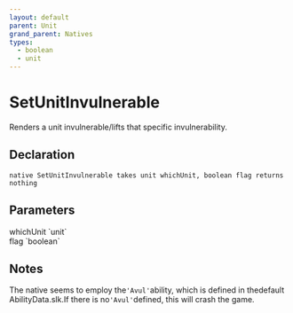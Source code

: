 ```yaml
---
layout: default
parent: Unit
grand_parent: Natives
types:
  - boolean
  - unit
---
```


# SetUnitInvulnerable
Renders a unit invulnerable/lifts that specific invulnerability.

## Declaration

```
native SetUnitInvulnerable takes unit whichUnit, boolean flag returns nothing
```

## Parameters
<dl>
  <dt>whichUnit `unit`</dt>
  <dd></dd>

  <dt>flag `boolean`</dt>
  <dd></dd>
</dl>

## Notes 
The native seems to employ the`'Avul'`ability, which is defined in thedefault AbilityData.slk.If there is no`'Avul'`defined, this will crash the game.